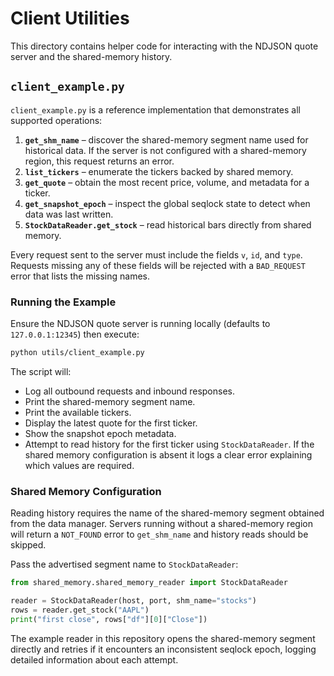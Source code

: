 # Client Utilities

This directory contains helper code for interacting with the NDJSON quote
server and the shared-memory history.

## `client_example.py`

`client_example.py` is a reference implementation that demonstrates all
supported operations:

1. **`get_shm_name`** – discover the shared-memory segment name used for
   historical data. If the server is not configured with a shared-memory
   region, this request returns an error.
2. **`list_tickers`** – enumerate the tickers backed by shared memory.
3. **`get_quote`** – obtain the most recent price, volume, and metadata for a
   ticker.
4. **`get_snapshot_epoch`** – inspect the global seqlock state to detect when
   data was last written.
5. **`StockDataReader.get_stock`** – read historical bars directly from shared
   memory.

Every request sent to the server must include the fields `v`, `id`, and `type`.
Requests missing any of these fields will be rejected with a `BAD_REQUEST`
error that lists the missing names.

### Running the Example

Ensure the NDJSON quote server is running locally (defaults to `127.0.0.1:12345`)
then execute:

```bash
python utils/client_example.py
```

The script will:

- Log all outbound requests and inbound responses.
- Print the shared-memory segment name.
- Print the available tickers.
- Display the latest quote for the first ticker.
- Show the snapshot epoch metadata.
- Attempt to read history for the first ticker using
  `StockDataReader`. If the shared memory configuration is absent it logs a
  clear error explaining which values are required.

### Shared Memory Configuration

Reading history requires the name of the shared-memory segment obtained from
the data manager. Servers running without a shared-memory region will return a
`NOT_FOUND` error to `get_shm_name` and history reads should be skipped.

Pass the advertised segment name to `StockDataReader`:

```python
from shared_memory.shared_memory_reader import StockDataReader

reader = StockDataReader(host, port, shm_name="stocks")
rows = reader.get_stock("AAPL")
print("first close", rows["df"][0]["Close"])
```

The example reader in this repository opens the shared-memory segment directly
and retries if it encounters an inconsistent seqlock epoch, logging detailed
information about each attempt.
